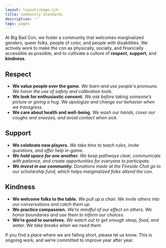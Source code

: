```yaml
---
layout: layouts/page.njk
title: Community Standards
description: ''
tags: pages
---
```

At Big Bad Con, we foster a community that welcomes marginalized genders, queer folks, people of color, and people with disabilities. We actively work to make the con as physically, socially, and financially accessible as possible, and to cultivate a culture of **respect**, **support**, and **kindness**.

## **Respect**

* **We value people over the game.** _We learn and use people's pronouns. We honor the use of safety and calibration tools._
* **We look for enthusiastic consent.** _We ask before taking someone’s picture or giving a hug. We apologize and change our behavior when we transgress._
* **We care about health and well-being**. _We wash our hands, cover our coughs and sneezes, and avoid contact when sick._

## **Support**

* **We celebrate new players.** _We take time to teach rules, invite questions, and offer help in-game._
* **_We hold space for one another._** _We keep pathways clear, communicate with patience, and create opportunities for everyone to participate._
* **_We invest in our community._** _Donations made at the Fireside Chat go to our scholarship fund, which helps marginalized folks attend the con._

## **Kindness**

* **We welcome folks to the table.** _We pull up a chair. We invite others into our conversations and catch them up._
* **We practice compassion.** _We’re mindful of our effect on others. We honor boundaries and use them to inform our choices._
* **We’re good to ourselves.** _We watch out to get enough sleep, food, and water. We take breaks when we need them._

If you find a place where we are falling short, please let us know. This is ongoing work, and we’re committed to improve year after year.